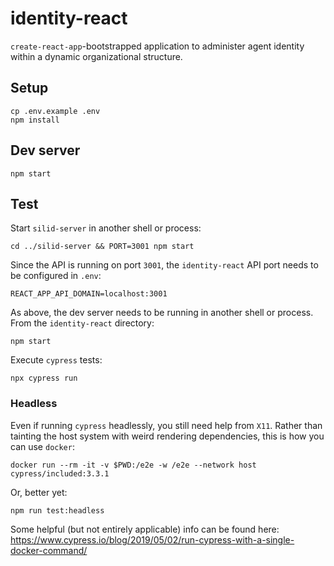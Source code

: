 identity-react
==============

`create-react-app`-bootstrapped application to administer agent identity within a dynamic organizational structure.


## Setup

```
cp .env.example .env
npm install
```

## Dev server

```
npm start
```

## Test

Start `silid-server` in another shell or process:

```
cd ../silid-server && PORT=3001 npm start
```

Since the API is running on port `3001`, the `identity-react` API port needs to be configured in `.env`:

```
REACT_APP_API_DOMAIN=localhost:3001
```

As above, the dev server needs to be running in another shell or process. From the `identity-react` directory:

```
npm start
```

Execute `cypress` tests:

```
npx cypress run
```

### Headless

Even if running `cypress` headlessly, you still need help from `X11`. Rather than tainting the host system with weird rendering dependencies, this is how you can use `docker`:

```
docker run --rm -it -v $PWD:/e2e -w /e2e --network host cypress/included:3.3.1
```

Or, better yet:

```
npm run test:headless
```

Some helpful (but not entirely applicable) info can be found here: https://www.cypress.io/blog/2019/05/02/run-cypress-with-a-single-docker-command/


